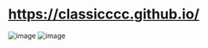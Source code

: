 # https://classicccc.github.io/

![image](https://user-images.githubusercontent.com/68156443/115009918-7db1b700-9eb5-11eb-86fe-1313808dff17.png)
![image](https://user-images.githubusercontent.com/68156443/115010222-d2553200-9eb5-11eb-97cb-f069d38a44ca.png)
